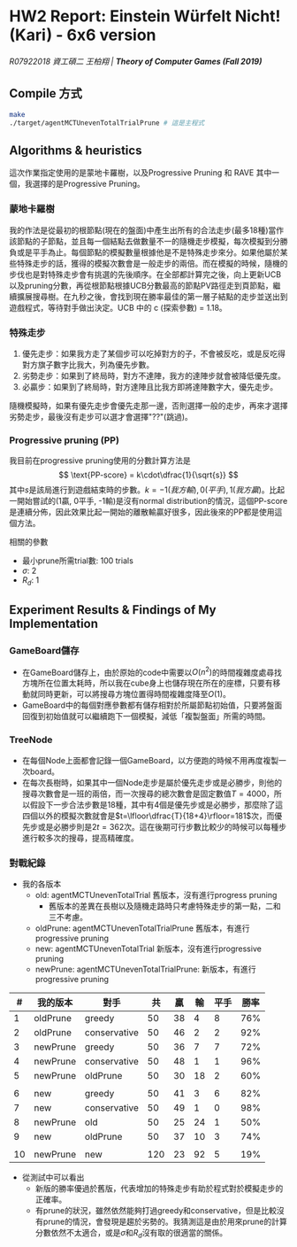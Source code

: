 # HW2 Report: Einstein Würfelt Nicht! (Kari) - 6x6 version
###### R07922018 資工碩二 王柏翔 |  **Theory of Computer Games (Fall 2019)** 

## Compile 方式

```bash
make
./target/agentMCTUnevenTotalTrialPrune # 這是主程式
```

## Algorithms & heuristics

這次作業指定使用的是蒙地卡羅樹，以及Progressive Pruning 和 RAVE 其中一個，我選擇的是Progressive Pruning。

### 蒙地卡羅樹

我的作法是從最初的根節點(現在的盤面)中產生出所有的合法走步(最多18種)當作該節點的子節點，並且每一個結點去做數量不一的隨機走步模擬，每次模擬到分勝負或是平手為止。每個節點的模擬數量根據他是不是特殊走步來分。如果他屬於某些特殊走步的話，獲得的模擬次數會是一般走步的兩倍。而在模擬的時候，隨機的步伐也是對特殊走步會有挑選的先後順序。在全部都計算完之後，向上更新UCB以及pruning分數，再從根節點根據UCB分數最高的節點PV路徑走到頁節點，繼續擴展搜尋樹。在九秒之後，會找到現在勝率最佳的第一層子結點的走步並送出到遊戲程式，等待對手做出決定。UCB 中的 c (探索參數) = 1.18。

### 特殊走步

1. 優先走步：如果我方走了某個步可以吃掉對方的子，不會被反吃，或是反吃得對方旗子數字比我大，列為優先步數。
2. 劣勢走步：如果到了終局時，對方不達陣，我方的達陣步就會被降低優先度。
3. 必贏步：如果到了終局時，對方達陣且比我方即將達陣數字大，優先走步。

隨機模擬時，如果有優先走步會優先走那一邊，否則選擇一般的走步，再來才選擇劣勢走步，最後沒有走步可以選才會選擇"??"(跳過)。

### Progressive pruning (PP)

我目前在progressive pruning使用的分數計算方法是
$$
\text{PP-score} = k\cdot\dfrac{1}{\sqrt{s}}
$$
其中$s$是該局進行到遊戲結束時的步數。$k=-1(我方輸), 0(平手), 1(我方贏)$。比起一開始嘗試的(1贏, 0平手, -1輸)是沒有normal distribution的情況，這個$\text{PP-score}$是連續分佈，因此效果比起一開始的離散輸贏好很多，因此後來的PP都是使用這個方法。

相關的參數

- 最小prune所需trial數: 100 trials
- $\sigma$:  2
- $R_d$: 1

## Experiment Results & Findings of My Implementation

### GameBoard儲存

- 在GameBoard儲存上，由於原始的code中需要以$O(n^2)$的時間複雜度處尋找方塊所在位置太耗時，所以我在cube身上也儲存現在所在的座標，只要有移動就同時更新，可以將搜尋方塊位置得時間複雜度降至$O(1)$。
- GameBoard中的每個對應參數都有儲存相對於所屬節點初始值，只要將盤面回復到初始值就可以繼續跑下一個模擬，減低「複製盤面」所需的時間。

### TreeNode

- 在每個Node上面都會記錄一個GameBoard，以方便跑的時候不用再度複製一次board。
- 在每次長樹時，如果其中一個Node走步是屬於優先走步或是必勝步，則他的搜尋次數會是一班的兩倍，而一次搜尋的總次數會是固定數值$T=4000$，所以假設下一步合法步數是18種，其中有4個是優先步或是必勝步，那麼除了這四個以外的模擬次數就會是$t=\lfloor\dfrac{T}{18+4}\rfloor=181$次，而優先步或是必勝步則是$2t=362$次。這在後期可行步數比較少的時候可以每種步進行較多次的搜尋，提高精確度。

### 對戰紀錄

- 我的各版本
  - old: agentMCTUnevenTotalTrial 舊版本，沒有進行progress pruning
    - 舊版本的差異在長樹以及隨機走路時只考慮特殊走步的第一點，二和三不考慮。
  - oldPrune: agentMCTUnevenTotalTrialPrune 舊版本，有進行progressive pruning
  - new: agentMCTUnevenTotalTrial 新版本，沒有進行progressive pruning
  - newPrune: agentMCTUnevenTotalTrialPrune: 新版本，有進行progressive pruning

| # | 我的版本 | 對手         | 共   | 贏   | 輸   | 平手 | 勝率 |
| - | -------- | ------------ | ---- | ---- | ---- | ---- | ---- |
| 1 | oldPrune | greedy       | 50   | 38   | 4    | 8    | 76%  |
| 2 | oldPrune | conservative | 50   | 46   | 2    | 2    | 92%  |
| 3 | newPrune | greedy       | 50   | 36   | 7    | 7    | 72%  |
| 4 | newPrune | conservative | 50   | 48   | 1    | 1    | 96%  |
| 5 | newPrune | oldPrune     | 50   | 30   | 18   | 2    | 60%  |
| |          |              |      |      |      |      |      |
| 6 | new      | greedy       | 50   | 41   | 3    | 6    | 82%  |
| 7 | new      | conservative | 50   | 49   | 1    | 0    | 98%  |
| 8 | newPrune | old          | 50   | 25   | 24   | 1    | 50%  |
| 9 | new      | oldPrune     | 50   | 37   | 10   | 3    | 74%  |
| |          |              |      |      |      |      |      |
| 10 | newPrune | new          | 120 | 23 | 92 | 5 | 19% |

- 從測試中可以看出
  - 新版的勝率優過於舊版，代表增加的特殊走步有助於程式對於模擬走步的正確率。
  - 有prune的狀況，雖然依然能夠打過greedy和conservative，但是比較沒有prune的情況，會發現是趨於劣勢的。我猜測這是由於用來prune的計算分數依然不太適合，或是$\sigma$和$R_d$沒有取的很適當的關係。